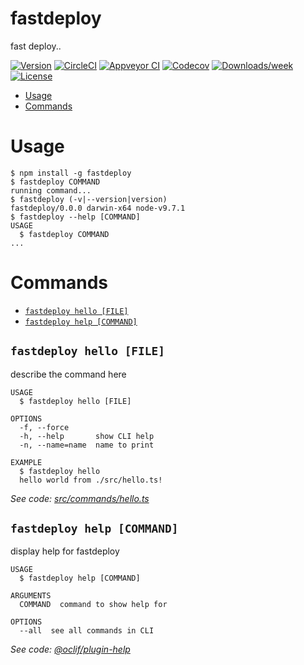 fastdeploy
==========

fast deploy..

[![Version](https://img.shields.io/npm/v/fastdeploy.svg)](https://npmjs.org/package/fastdeploy)
[![CircleCI](https://circleci.com/gh/dmoosocool/fast-deploy-ts/tree/master.svg?style=shield)](https://circleci.com/gh/dmoosocool/fast-deploy-ts/tree/master)
[![Appveyor CI](https://ci.appveyor.com/api/projects/status/github/dmoosocool/fast-deploy-ts?branch=master&svg=true)](https://ci.appveyor.com/project/dmoosocool/fast-deploy-ts/branch/master)
[![Codecov](https://codecov.io/gh/dmoosocool/fast-deploy-ts/branch/master/graph/badge.svg)](https://codecov.io/gh/dmoosocool/fast-deploy-ts)
[![Downloads/week](https://img.shields.io/npm/dw/fastdeploy.svg)](https://npmjs.org/package/fastdeploy)
[![License](https://img.shields.io/npm/l/fastdeploy.svg)](https://github.com/dmoosocool/fast-deploy-ts/blob/master/package.json)

<!-- toc -->
* [Usage](#usage)
* [Commands](#commands)
<!-- tocstop -->
# Usage
<!-- usage -->
```sh-session
$ npm install -g fastdeploy
$ fastdeploy COMMAND
running command...
$ fastdeploy (-v|--version|version)
fastdeploy/0.0.0 darwin-x64 node-v9.7.1
$ fastdeploy --help [COMMAND]
USAGE
  $ fastdeploy COMMAND
...
```
<!-- usagestop -->
# Commands
<!-- commands -->
* [`fastdeploy hello [FILE]`](#fastdeploy-hello-file)
* [`fastdeploy help [COMMAND]`](#fastdeploy-help-command)

## `fastdeploy hello [FILE]`

describe the command here

```
USAGE
  $ fastdeploy hello [FILE]

OPTIONS
  -f, --force
  -h, --help       show CLI help
  -n, --name=name  name to print

EXAMPLE
  $ fastdeploy hello
  hello world from ./src/hello.ts!
```

_See code: [src/commands/hello.ts](https://github.com/dmoosocool/fast-deploy-ts/blob/v0.0.0/src/commands/hello.ts)_

## `fastdeploy help [COMMAND]`

display help for fastdeploy

```
USAGE
  $ fastdeploy help [COMMAND]

ARGUMENTS
  COMMAND  command to show help for

OPTIONS
  --all  see all commands in CLI
```

_See code: [@oclif/plugin-help](https://github.com/oclif/plugin-help/blob/v1.2.4/src/commands/help.ts)_
<!-- commandsstop -->
